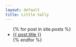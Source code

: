 ```yaml
---
layout: default
title: Little Sally
---
```


<ul class="posts">
  {% for post in site.posts %}
    <li><a href="{{ post.url }}">{{ post.title }}</a></li>
  {% endfor %}
</ul>
